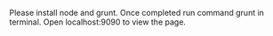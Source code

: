 Please install node and grunt.
Once completed run command grunt in terminal.
Open localhost:9090 to view the page.